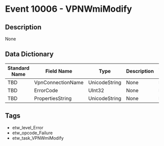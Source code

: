 # Event 10006 - VPNWmiModify

## Description
None

## Data Dictionary
|Standard Name|Field Name|Type|Description|Sample Value|
|---|---|---|---|---|
|TBD|VpnConnectionName|UnicodeString|None|`None`|
|TBD|ErrorCode|UInt32|None|`None`|
|TBD|PropertiesString|UnicodeString|None|`None`|

## Tags
* etw_level_Error
* etw_opcode_Failure
* etw_task_VPNWmiModify